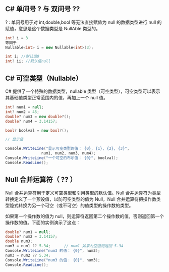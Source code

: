 ## C# 单问号 ? 与 双问号 ??
? : 单问号用于对 int,double,bool 等无法直接赋值为 null 的数据类型进行 null 的赋值，意思是这个数据类型是 NullAble 类型的。

```cs
int? i = 3
等同于
Nullable<int> i = new Nullable<int>(3);

int i; //默认值0
int? ii; //默认值null
```

## C# 可空类型（Nullable）

C# 提供了一个特殊的数据类型，nullable 类型（可空类型），可空类型可以表示其基础值类型正常范围内的值，再加上一个 null 值。

```cs
int? num1 = null;
int? num2 = 45;
double? num3 = new double?();
double? num4 = 3.14157;

bool? boolval = new bool?();

// 显示值

Console.WriteLine("显示可空类型的值： {0}, {1}, {2}, {3}",
                num1, num2, num3, num4);
Console.WriteLine("一个可空的布尔值： {0}", boolval);
Console.ReadLine();
```

## Null 合并运算符（ ?? ）

Null 合并运算符用于定义可空类型和引用类型的默认值。Null 合并运算符为类型转换定义了一个预设值，以防可空类型的值为 Null。Null 合并运算符把操作数类型隐式转换为另一个可空（或不可空）的值类型的操作数的类型。

如果第一个操作数的值为 null，则运算符返回第二个操作数的值，否则返回第一个操作数的值。下面的实例演示了这点：

```cs
double? num1 = null;
double? num2 = 3.14157;
double num3;
num3 = num1 ?? 5.34;      // num1 如果为空值则返回 5.34
Console.WriteLine("num3 的值： {0}", num3);
num3 = num2 ?? 5.34;
Console.WriteLine("num3 的值： {0}", num3);
Console.ReadLine();
```
